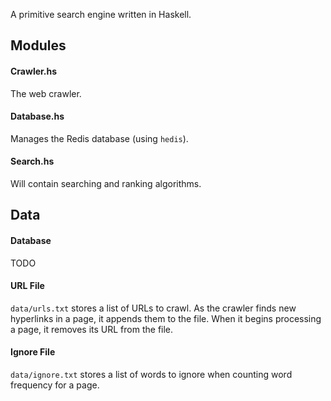 A primitive search engine written in Haskell.

## Modules

#### Crawler.hs

The web crawler.

#### Database.hs

Manages the Redis database (using `hedis`).

#### Search.hs

Will contain searching and ranking algorithms.

## Data

#### Database

TODO

#### URL File

`data/urls.txt` stores a list of URLs to crawl.
As the crawler finds new hyperlinks in a page,
it appends them to the file.
When it begins processing a page,
it removes its URL from the file.

#### Ignore File

`data/ignore.txt` stores a list of words to ignore
when counting word frequency for a page.
